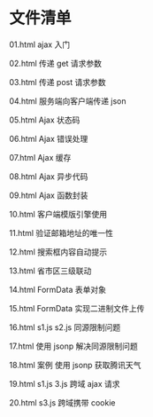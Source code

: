# 文件清单

01.html ajax 入门

02.html 传递 get 请求参数

03.html 传递 post 请求参数

04.html 服务端向客户端传递 json

05.html Ajax 状态码

06.html Ajax 错误处理

07.html Ajax 缓存

08.html Ajax 异步代码

09.html Ajax 函数封装

10.html 客户端模版引擎使用

11.html 验证邮箱地址的唯一性

12.html 搜索框内容自动提示

13.html 省市区三级联动

14.html FormData 表单对象

15.html FormData 实现二进制文件上传

16.html s1.js s2.js 同源限制问题

17.html 使用 jsonp 解决同源限制问题

18.html 案例 使用 jsonp 获取腾讯天气

19.html s1.js 3.js 跨域 ajax 请求

20.html s3.js 跨域携带 cookie
